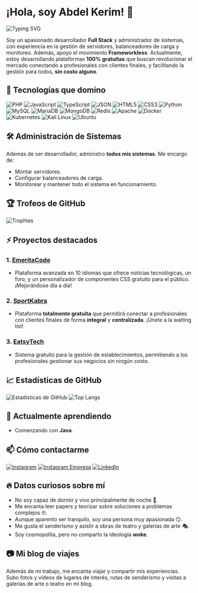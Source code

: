 # ¡Hola, soy Abdel Kerim! 👋

![Typing SVG](https://readme-typing-svg.herokuapp.com/?lines=Desarrollador+Fullstack;Administrador+de+Sistemas;Siempre+Aprendiendo+Algo+Nuevo)

Soy un apasionado desarrollador **Full Stack** y administrador de sistemas, con experiencia en la gestión de servidores, balanceadores de carga y monitoreo. Además, apoyo el movimiento **Frameworkless**. Actualmente, estoy desarrollando plataformas **100% gratuitas** que buscan revolucionar el mercado conectando a profesionales con clientes finales, y facilitando la gestión para todos, **sin costo alguno**.

## 🚀 Tecnologías que domino

![PHP](https://img.shields.io/badge/-PHP-777BB4?logo=php&logoColor=white)
![JavaScript](https://img.shields.io/badge/-JavaScript-F7DF1E?logo=javascript&logoColor=black)
![TypeScript](https://img.shields.io/badge/-TypeScript-3178C6?logo=typescript&logoColor=white)
![JSON](https://img.shields.io/badge/-JSON-000?logo=json&logoColor=white)
![HTML5](https://img.shields.io/badge/-HTML5-E34F26?logo=html5&logoColor=white)
![CSS3](https://img.shields.io/badge/-CSS3-1572B6?logo=css3)
![Python](https://img.shields.io/badge/-Python-3776AB?logo=python&logoColor=white)
![MySQL](https://img.shields.io/badge/-MySQL-4479A1?logo=mysql&logoColor=white)
![MariaDB](https://img.shields.io/badge/-MariaDB-003545?logo=mariadb&logoColor=white)
![MongoDB](https://img.shields.io/badge/-MongoDB-47A248?logo=mongodb&logoColor=white)
![Redis](https://img.shields.io/badge/-Redis-DC382D?logo=redis&logoColor=white)
![Apache](https://img.shields.io/badge/-Apache-D22128?logo=apache&logoColor=white)
![Docker](https://img.shields.io/badge/-Docker-2496ED?logo=docker&logoColor=white)
![Kubernetes](https://img.shields.io/badge/-Kubernetes-326CE5?logo=kubernetes&logoColor=white)
![Kali Linux](https://img.shields.io/badge/-Kali%20Linux-557C94?logo=kali-linux&logoColor=white)
![Ubuntu](https://img.shields.io/badge/-Ubuntu-E95420?logo=ubuntu&logoColor=white)

## 🛠️ Administración de Sistemas

Además de ser desarrollador, administro **todos mis sistemas**. Me encargo de:

- Montar servidores.
- Configurar balanceadores de carga.
- Monitorear y mantener todo el sistema en funcionamiento.

## 🏆 Trofeos de GitHub

![Trophies](https://github-profile-trophy.vercel.app/?username=TuUsuario&theme=algolia)

## ⚡ Proyectos destacados

### 1. [EmeritaCode](https://www.emeritacode.com/)
- Plataforma avanzada en 10 idiomas que ofrece noticias tecnológicas, un foro, y un personalizador de componentes CSS gratuito para el público. ¡Mejorándose día a día!

### 2. [SportKabra](https://www.sportkabra.com/)
- Plataforma **totalmente gratuita** que permitirá conectar a profesionales con clientes finales de forma **integral** y **centralizada**. ¡Únete a la waiting list!

### 3. [EatsyTech](https://www.eatsytech.com/)
- Sistema gratuito para la gestión de establecimientos, permitiendo a los profesionales gestionar sus negocios sin ningún costo.

## 📈 Estadísticas de GitHub

![Estadísticas de GitHub](https://github-readme-stats.vercel.app/api?username=Abdl-kerim&show_icons=true&theme=radical)
![Top Langs](https://github-readme-stats.vercel.app/api/top-langs/?username=Abdl-kerim&layout=compact&theme=radical)

## 🌱 Actualmente aprendiendo

- Comenzando con **Java**.

## 📫 Cómo contactarme

[![Instagram](https://img.shields.io/badge/-Instagram-E4405F?logo=Instagram&logoColor=white)](https://www.instagram.com/abdel_kerim01)
[![Instagram Empresa](https://img.shields.io/badge/-Instagram%20(empresa)-E4405F?logo=Instagram&logoColor=white)](https://www.instagram.com/emeritacode)
[![LinkedIn](https://img.shields.io/badge/-LinkedIn-blue?logo=Linkedin&logoColor=white)](https://www.linkedin.com/in/TuUsuario)

## 🔥 Datos curiosos sobre mí

- No soy capaz de dormir y vivo principalmente de noche 🌙.
- Me encanta leer papers y teorizar sobre soluciones a problemas complejos 🤓.
- Aunque aparento ser tranquilo, soy una persona muy apasionada 😏.
- Me gusta el senderismo y asistir a obras de teatro y galerías de arte 🎭.
- Soy cosmopolita, pero no comparto la ideología **woke**.

## 📷 Mi blog de viajes

Además de mi trabajo, me encanta viajar y compartir mis experiencias. Subo fotos y vídeos de lugares de interés, rutas de senderismo y visitas a galerías de arte o teatro en mi blog.
